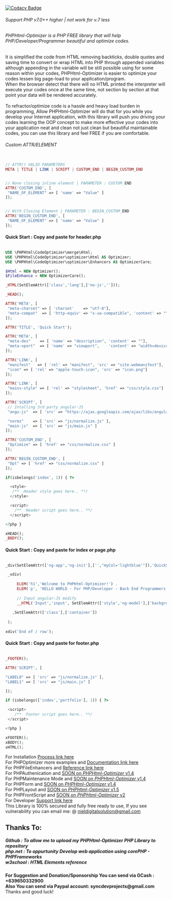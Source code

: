 [![Codacy Badge](https://app.codacy.com/project/badge/Grade/9aa969ea8b1642588110cc72dd308343)](https://www.codacy.com/gh/nielsofficeofficial/PHPHtml-Optimizer/dashboard?utm_source=github.com&amp;utm_medium=referral&amp;utm_content=nielsofficeofficial/PHPHtml-Optimizer&amp;utm_campaign=Badge_Grade)

<h6>Support PHP v7.0++ higher | not work for v.7 less</h6>
<h6>PHPHtml-Optimizer is a PHP FREE library that will help PHP/Developer/Programmer beautiful and optimize codes. </h6>
<p>It is simplified the code from HTML removing backticks, double quotes and saving time to convert or wrap HTML into PHP through appended variables although appending in the variable will be still possible using for some reason within your codes, PHPHtml-Optimizer is easier to optimize your codes lessen big page-load to your application/program.<br />
When the browser detect that there will no HTML printed the interpreter will execute your codes once at the same time, not section by section at that point your data will be rendered accurately.<br /><br />
To refractor/optimize code is a hassle and heavy load burden in programming, Allow PHPHtml-Optimizer will do that for you while you develop your Internet application, with this library will push you driving your codes learning the OOP concept to make more effective your codes into your application neat and clean not just clean but beautiful maintainable codes, you can use this library and feel FREE if you are comfortable.    
</p>

<h6>Custom ATTR/ELEMENT</h6>

```PHP

// ATTR() VALID PARAMETERS
META | TITLE | LINK | SCRIPT | CUSTOM_END | BEGIN_CUSTOM_END

```

```PHP

// None closing inline element | PARAMETER : CUSTOM_END
ATTR('CUSTOM_END', [
 "NAME_OF_ELEMENT" => [ 'name' => "Value" ]
]);

```
 
```PHP

// With Closing Element | PARAMETER : BEGIN_CUSTOM_END	
ATTR('BEGIN_CUSTOM_END', [
 "NAME_OF_ELEMENT" => [ 'name' => "Value" ]
]);

```

<h4>Quick Start : <span>Copy and paste for header.php</span> </h4>

```PHP

USE \PHPHtml\CodeOptimizer\merge\Html;
USE \PHPHtml\CodeOptimizer\optimizer\Html AS Optimizer;
USE \PHPHtml\CodeOptimizer\optimizer\Enhancers AS OptimizerCare; 

$Html = NEW Optimizer();
$FileEnhance = NEW OptimizerCare();

_HTML(SetElemAttr(['class','lang'],['no-js','']));

_HEAD();

ATTR('META', [
 "meta-charset" => [ 'charset'    => "utf-8"],
 "meta-compat"  => [ 'http-equiv' => "x-ua-compatible", 'content' => "" ]
]); 

ATTR('TITLE', 'Quick Start'); 

ATTR('META', [
 "meta-des"    => [ 'name' => "description", 'content' => ""],
 "meta-vport"  => [ 'name' => "viewport",    'content' => "width=device-width, initial-scale=1" ]
]); 

ATTR('LINK', [ 
 "manifest"   => [ 'rel' => "manifest", 'src' => "site.webmanifest"],
 "icon" => [ 'rel' => "apple-touch-icon", 'src' => "icon.png"]
]); 

ATTR('LINK', [ 
 "mains-style" => [ 'rel' => "stylesheet", 'href' => "css/style.css"]
]); 

ATTR('SCRIPT', [
 // Intalling 3rd party angular-JS 
 "angu-js"  => [ 'src' => "https://ajax.googleapis.com/ajax/libs/angularjs/1.6.9/angular.min.js" ], 

 "normz"    => [ 'src' => "js/normalize.js" ],
 "main-js"  => [ 'src' => "js/main.js" ]
]);

ATTR('CUSTOM_END', [
 "Optimize" => [ 'href' => "css/normalize.css" ]
]);

ATTR('BEGIN_CUSTOM_END', [ 
 "Opt" => [ 'href' => "css/normalize.css" ]
]);

if(isbelongs('index', 1)) { ?>

  <style> 
   /**  Header style goes here.. **/
  </style>

  <script> 
    /**  Header script goes here.. **/
  </script>

<?php }

xHEAD();
_BODY();


```

<h4>Quick Start : <span>Copy and paste for index or page.php</span> </h4>

```PHP

_div(SetElemAttr(['ng-app','ng-init'],['',"myCol='lightblue'"]),'QuickStart_id','row'); 

 _xdiv(
 
     ELEM('h1','Welcome to PHPHtml-Optimizer!') .
     ELEM('p', 'HELLO WORLD - For PHP/Developer - Back End Programmers') . __BR() . 
     
     // Input angular-JS modify
     __HTML('Input','input', SetElemAttr(['style','ng-model'],['background-color:{{myCol}}','myCol']),null,null, FUNC_ASSOC)
     
   ,SetElemAttr(['class'],['container']) 
 
 );
 
xdiv('End of / row');

```

<h4>Quick Start : <span>Copy and paste for footer.php</span> </h4>


```PHP

_FOOTER();

ATTR('SCRIPT', [

"LABEL0" => [ 'src' => "js/normalize.js" ],
"LABEL1" => [ 'src' => "js/main.js" ]

]);

if (isbelongs(['index','portfolio'], 1)) { ?>

 <script> 
    /**  Footer script goes here.. **/
 </script>

<?php }

xFOOTER();
xBODY();
xHTML();

```

For Installation <a href="https://github.com/nielsofficeofficial/PHPHtml-Optimizer-Installations"> Process link here </a><br /> 
For PHPOptimizer more examples and <a href="https://github.com/nielsofficeofficial/PHPHtml-Optimizer-Docx"> Documentation link here </a><br /> 
For PHPFileEnhancers and <a href="https://github.com/nielsofficeofficial/PHPHtml-Optimizer-Enhancers"> Reference link here </a><br /> 
For PHPAuthenication and <a href="#"> SOON on <i>PHPHtml-Optimizer</i> v1.4 </a><br />
For PHPMaintenance Mode and <a href="#"> SOON on <i>PHPHtml-Optimizer</i> v1.4 </a><br />
For PHPForm and <a href="#"> SOON on <i>PHPHtml-Optimizer</i> v1.4 </a><br /> 
For PHPLayout and <a href="#"> SOON on <i>PHPHtml-Optimizer</i> v1.5 </a><br /> 
For PHPFrontScript and <a href="#"> SOON on <i>PHPHtml-Optimizer</i> v2 </a><br /> 
For Developer <a href="https://github.com/nielsofficeofficial/PHPHtml-Optimizer/issues"> Support link here </a><br /> 
This Library is 100% secured and fully free ready to use, If you see vulnerability you can email me: @ nieldigitalsolution@gmail.com

<h2>Thanks To:</h2>
<h5>
Github : To allow me to upload my PHPHtml-Optimizer PHP Library to repository<br /> 
php.net : To oppurtunity Develop web application using corePHP - PHPFrameworks<br />
w3school : HTML Elements reference</h5>

__For Suggestion and Donation/Sponsorship You can send via GCash : +639650332900__ <br />
__Also You can send via Paypal account: syncdevprojects@gmail.com__ <br />
Thanks and good luck! 

